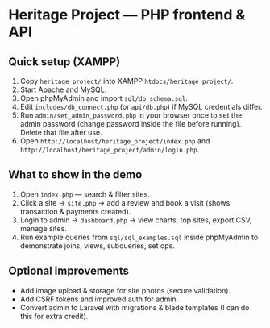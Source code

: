 # Heritage Project — PHP frontend & API

## Quick setup (XAMPP)
1. Copy `heritage_project/` into XAMPP `htdocs/heritage_project/`.
2. Start Apache and MySQL.
3. Open phpMyAdmin and import `sql/db_schema.sql`.
4. Edit `includes/db_connect.php` (or `api/db.php`) if MySQL credentials differ.
5. Run `admin/set_admin_password.php` in your browser once to set the admin password (change password inside the file before running). Delete that file after use.
6. Open `http://localhost/heritage_project/index.php` and `http://localhost/heritage_project/admin/login.php`.

## What to show in the demo
1. Open `index.php` — search & filter sites.
2. Click a site -> `site.php` -> add a review and book a visit (shows transaction & payments created).
3. Login to admin -> `dashboard.php` -> view charts, top sites, export CSV, manage sites.
4. Run example queries from `sql/sql_examples.sql` inside phpMyAdmin to demonstrate joins, views, subqueries, set ops.

## Optional improvements
- Add image upload & storage for site photos (secure validation).
- Add CSRF tokens and improved auth for admin.
- Convert admin to Laravel with migrations & blade templates (I can do this for extra credit).


